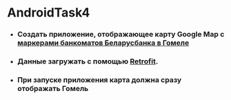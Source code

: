 # AndroidTask4

- ### Создать приложение, отображающее карту Google Map с [маркерами банкоматов Беларусбанка в Гомеле](https://belarusbank.by/ru/33139/forDevelopers/api/atms)
- ### Данные загружать с помощью [Retrofit](https://square.github.io/retrofit/). 
- ### При запуске приложения карта должна сразу отображать Гомель
